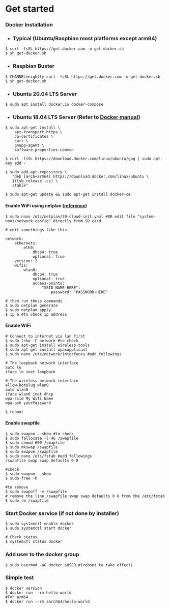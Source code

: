 # Get started
### Docker Installation
- ### Typical (Ubuntu/Raspbian most platforms except arm64)
```
$ curl -fsSL https://get.docker.com -o get-docker.sh
$ sh get-docker.sh
```
- ### Raspbian Buster
```
$ CHANNEL=nightly curl -fsSL https://get.docker.com -o get-docker.sh
$ sh get-docker.sh
```
- ### Ubuntu 20.04 LTS Server 
```
$ sudo apt install docker.io docker-compose
```

- ### Ubuntu 18.04 LTS Server (Refer to [Docker manual](https://docs.docker.com/install/linux/docker-ce/ubuntu/))
```
$ sudo apt-get install \
    apt-transport-https \
    ca-certificates \
    curl \
    gnupg-agent \
    software-properties-common

$ curl -fsSL https://download.docker.com/linux/ubuntu/gpg | sudo apt-key add -

$ sudo add-apt-repository \
   "deb [arch=arm64] https://download.docker.com/linux/ubuntu \
   $(lsb_release -cs) \
   stable"
   
$ sudo apt-get update && sudo apt-get install docker-ce
```

#### Enable WiFi using netplan ([reference](https://linuxconfig.org/ubuntu-20-04-connect-to-wifi-from-command-line))
```
$ sudo nano /etc/netplan/50-cloud-init.yaml #OR edit file "system-boot/network-config" directly from SD card  

# edit somethings like this

network:
    ethernets:
        eth0:
            dhcp4: true
            optional: true
    version: 2
    wifis:
        wlan0:
            dhcp4: true 
            optional: true
            access-points:
                "SSID-NAME-HERE":
                    password: "PASSWORD-HERE"
                    
# then run these commands
$ sudo netplan generate
$ sudo netplan apply
$ ip a #to check ip address
```

#### Enable WiFi
```
# Connect to internet via lan first
$ sudo lshw -C network #to check 
$ sudo apt-get install wireless-tools
$ sudo apt-get install wpasupplicant
$ sudo nano /etc/network/interfaces #add followings

# The loopback network interface
auto lo
iface lo inet loopback

# The wireless network interface
allow-hotplug wlan0
auto wlan0
iface wlan0 inet dhcp
wpa-ssid My Wifi Name
wpa-psk yourPassword

$ reboot
```

#### Enable swapfile
```
$ sudo swapon --show #to check
$ sudo fallocate -l 4G /swapfile
$ sudo chmod 600 /swapfile
$ sudo mkswap /swapfile
$ sudo swapon /swapfile
$ sudo nano /etc/fstab #add followings
/swapfile swap swap defaults 0 0

#check 
$ sudo swapon --show
$ sudo free -h

#to remove
$ sudo swapoff -v /swapfile
# remove the line /swapfile swap swap defaults 0 0 from the /etc/fstab 
$ sudo rm /swapfile

```

### Start Docker service (if not done by installer)
```
$ sudo systemctl enable docker
$ sudo systemctl start docker

# Check status
$ systemctl status docker
```

### Add user to the docker group 
```
$ sudo usermod -aG docker $USER #(reboot to take effect)
```

### Simple test
```
$ docker version
$ docker run --rm hello-world
#For arm64
$ docker run --rm aarch64/hello-world
```

